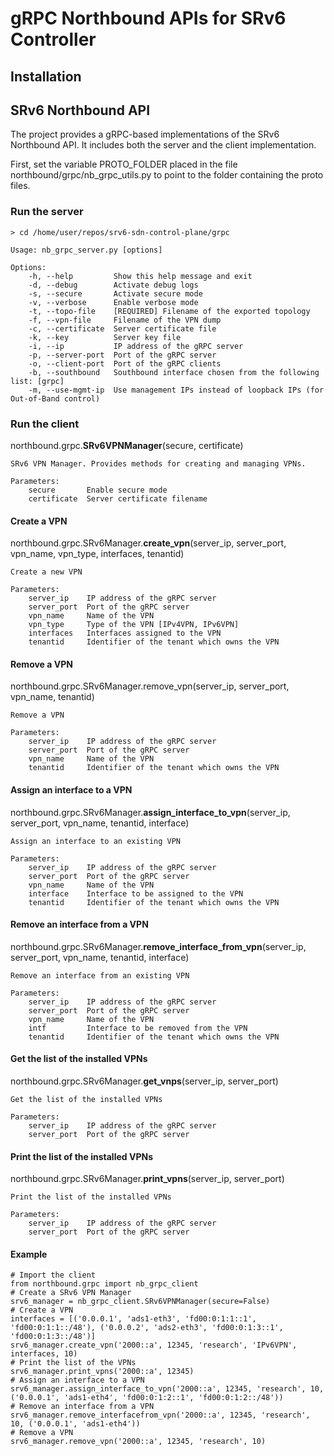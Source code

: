 # gRPC Northbound APIs for SRv6 Controller

## Installation ##

## SRv6 Northbound API ##

The project provides a gRPC-based implementations of the SRv6 Northbound API. It includes both the server and the client implementation.

First, set the variable PROTO_FOLDER placed in the file northbound/grpc/nb_grpc_utils.py to point to the folder containing the proto files.

### Run the server ###

    > cd /home/user/repos/srv6-sdn-control-plane/grpc

    Usage: nb_grpc_server.py [options]

    Options:
        -h, --help         Show this help message and exit
        -d, --debug        Activate debug logs
        -s, --secure       Activate secure mode
        -v, --verbose      Enable verbose mode
        -t, --topo-file    [REQUIRED] Filename of the exported topology
        -f, --vpn-file     Filename of the VPN dump
        -c, --certificate  Server certificate file
        -k, --key          Server key file
        -i, --ip           IP address of the gRPC server
        -p, --server-port  Port of the gRPC server
        -o, --client-port  Port of the gRPC clients
        -b, --southbound   Southbound interface chosen from the following list: [grpc]
        -m, --use-mgmt-ip  Use management IPs instead of loopback IPs (for Out-of-Band control)

### Run the client ###

northbound.grpc.**SRv6VPNManager**(secure, certificate)

    SRv6 VPN Manager. Provides methods for creating and managing VPNs.

    Parameters:
        secure       Enable secure mode
        certificate  Server certificate filename

#### Create a VPN ###

northbound.grpc.SRv6Manager.**create_vpn**(server_ip, server_port, vpn_name, vpn_type, interfaces, tenantid)

    Create a new VPN

    Parameters:
        server_ip    IP address of the gRPC server
        server_port  Port of the gRPC server
        vpn_name     Name of the VPN
        vpn_type     Type of the VPN [IPv4VPN, IPv6VPN]
        interfaces   Interfaces assigned to the VPN
        tenantid     Identifier of the tenant which owns the VPN

#### Remove a VPN ####

northbound.grpc.SRv6Manager.remove_vpn(server_ip, server_port, vpn_name, tenantid)

    Remove a VPN

    Parameters:
        server_ip    IP address of the gRPC server
        server_port  Port of the gRPC server
        vpn_name     Name of the VPN
        tenantid     Identifier of the tenant which owns the VPN

#### Assign an interface to a VPN ####

northbound.grpc.SRv6Manager.**assign_interface_to_vpn**(server_ip, server_port, vpn_name, tenantid, interface)

    Assign an interface to an existing VPN

    Parameters:
        server_ip    IP address of the gRPC server
        server_port  Port of the gRPC server
        vpn_name     Name of the VPN
        interface    Interface to be assigned to the VPN
        tenantid     Identifier of the tenant which owns the VPN

#### Remove an interface from a VPN ####

northbound.grpc.SRv6Manager.**remove_interface_from_vpn**(server_ip, server_port, vpn_name, tenantid, interface)

    Remove an interface from an existing VPN

    Parameters:
        server_ip    IP address of the gRPC server
        server_port  Port of the gRPC server
        vpn_name     Name of the VPN
        intf         Interface to be removed from the VPN
        tenantid     Identifier of the tenant which owns the VPN

#### Get the list of the installed VPNs ####

northbound.grpc.SRv6Manager.**get_vnps**(server_ip, server_port)

    Get the list of the installed VPNs

    Parameters:
        server_ip    IP address of the gRPC server
        server_port  Port of the gRPC server

#### Print the list of the installed VPNs ####

northbound.grpc.SRv6Manager.**print_vpns**(server_ip, server_port)

    Print the list of the installed VPNs

    Parameters:
        server_ip    IP address of the gRPC server
        server_port  Port of the gRPC server

#### Example ####

    # Import the client
    from northbound.grpc import nb_grpc_client
    # Create a SRv6 VPN Manager
    srv6_manager = nb_grpc_client.SRv6VPNManager(secure=False)
    # Create a VPN
    interfaces = [('0.0.0.1', 'ads1-eth3', 'fd00:0:1:1::1', 'fd00:0:1:1::/48'), ('0.0.0.2', 'ads2-eth3', 'fd00:0:1:3::1', 'fd00:0:1:3::/48')]
    srv6_manager.create_vpn('2000::a', 12345, 'research', 'IPv6VPN', interfaces, 10)
    # Print the list of the VPNs
    srv6_manager.print_vpns('2000::a', 12345)
    # Assign an interface to a VPN
    srv6_manager.assign_interface_to_vpn('2000::a', 12345, 'research', 10, ('0.0.0.1', 'ads1-eth4', 'fd00:0:1:2::1', 'fd00:0:1:2::/48'))
    # Remove an interface from a VPN
    srv6_manager.remove_interfacefrom_vpn('2000::a', 12345, 'research', 10, ('0.0.0.1', 'ads1-eth4'))
    # Remove a VPN
    srv6_manager.remove_vpn('2000::a', 12345, 'research', 10)
